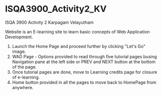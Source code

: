 # ISQA3900_Activity2_KV
ISQA 3900 Activity 2 Karpagam Velayutham

Website is an E-learning site to learn basic concepts of Web Application Development.

1. Launch the Home Page and proceed further by clicking "Let's Go" image.
2. WAD Page - Options provided to read through five tutorial pages busing Navigation pane at the left side or PREV and NEXT button at the bottom of the page.
3. Once tutorial pages are done, move to Learning credits page for closure of e-learning.
4. Home button provided in all the pages to move back to HomePage from anywhere.
